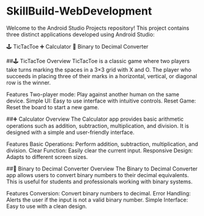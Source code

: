 # SkillBuild-WebDevelopment

Welcome to the Android Studio Projects repository! This project contains three distinct applications developed using Android Studio:

🕹️ TicTacToe
➕ Calculator
🔢 Binary to Decimal Converter

##🕹️ TicTacToe
Overview
TicTacToe is a classic game where two players take turns marking the spaces in a 3×3 grid with X and O. The player who succeeds in placing three of their marks in a horizontal, vertical, or diagonal row is the winner.

Features
Two-player mode: Play against another human on the same device.
Simple UI: Easy to use interface with intuitive controls.
Reset Game: Reset the board to start a new game.

##➕ Calculator
Overview
The Calculator app provides basic arithmetic operations such as addition, subtraction, multiplication, and division. It is designed with a simple and user-friendly interface.

Features
Basic Operations: Perform addition, subtraction, multiplication, and division.
Clear Function: Easily clear the current input.
Responsive Design: Adapts to different screen sizes.

##🔢 Binary to Decimal Converter
Overview
The Binary to Decimal Converter app allows users to convert binary numbers to their decimal equivalents. This is useful for students and professionals working with binary systems.

Features
Conversion: Convert binary numbers to decimal.
Error Handling: Alerts the user if the input is not a valid binary number.
Simple Interface: Easy to use with a clean design.
